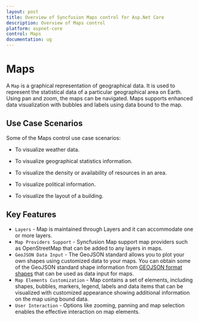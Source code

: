 ```yaml
---
layout: post
title: Overview of Syncfusion Maps control for Asp.Net Core
description: Overview of Maps control
platform: aspnet-core
control: Maps
documentation: ug
---
```


# Maps

A `Map` is a graphical representation of geographical data. It is used to represent the statistical data of a particular geographical area on Earth. Using pan and zoom, the maps can be navigated. Maps supports enhanced data visualization with bubbles and labels using data bound to the map.

## Use Case Scenarios

Some of the Maps control use case scenarios:

* To visualize weather data.

* To visualize geographical statistics information.

* To visualize the density or availability of resources in an area.

* To visualize political information.

* To visualize the layout of a building.

## Key Features

* `Layers` - Map is maintained through Layers and it can accommodate one or more layers.
* `Map Providers Support` - Syncfusion Map support map providers such as OpenStreetMap that can be added to any layers in maps.
* `GeoJSON Data Input` - The GeoJSON standard allows you to plot your own shapes using customized data to your maps. You can obtain some of the GeoJSON standard shape information from [GEOJSON format shapes](https://www.syncfusion.com/uploads/user/uploads/Maps_GeoJSON.zip) that can be used as data input for maps.
* `Map Elements Customization` - Map contains a set of elements, including shapes, bubbles, markers, legend, labels and data items that can be visualized with customized appearance showing additional information on the map using bound data.
* `User Interaction` - Options like zooming, panning and map selection enables the effective interaction on map elements.



